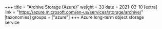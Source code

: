 +++
title = "Archive Storage (Azure)"
weight = 33
date = 2021-03-10
[extra]
link = "https://azure.microsoft.com/en-us/services/storage/archive/"
[taxonomies]
groups = ["azure"]
+++
Azure long-term object storage service

